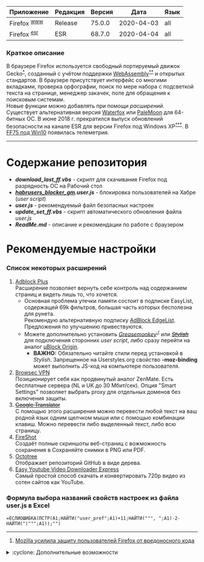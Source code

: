 [License]: //creativecommons.org/licenses/by-nc-sa/4.0/deed.ru

Приложение|Редакция|Версия|Дата|Язык
|:--- |:--- |:--- |:---:|:--- 
Firefox <sup>[www]</sup>|Release|75.0.0|2020-04-03|all
Firefox <sup>[esr]</sup>|ESR|68.7.0|2020-04-04|all

[www]: //mozilla.org/ru/firefox/all/#product-desktop-release "Site"
[esr]: //mozilla.org/ru/firefox/all/#product-desktop-esr "Extended support"

### Краткое описание

В браузере Firefox используется свободный портируемый движок Gecko<sup>[*]</sup>, созданный с учётом поддержки 
[WebAssembly]<sup>[**]</sup> и открытых стандартов. В браузере присутствует интерфейс со многими вкладками, 
проверка орфографии, поиск по мере набора с подсветкой текста на странице, менеджер закачек, поле для 
обращения к поисковым системам.  
Новые функции можно добавлять при помощи *расширений*.  
Существует альтернативная версия [Waterfox] или [PaleMoon] для 64-битных ОС. В июне 2018 г. прекратился выпуск 
обновлений безопасности на канале ESR для версии Firefox под Windows XP<sup>[***]</sup>. 
В [FF75 под Win10] появилась телеметрия.  

[*]: //habr.com/post/313820/ "Rust > Servo > Quantum"
[**]: //habr.com/post/402173/ "wasm - низкоуровневый ЯП, выполняющийся в браузере"
[***]: //habr.com/post/407239/
[FF75 под Win10]: //habr.com/post/496618/
[WebAssembly]: //habr.com/post/428347/ "RU, 2018-10-31"
[Waterfox]: //www.waterfoxproject.org/ "браузер с поддержкой XUL-расширений"
[PaleMoon]: //www.palemoon.org/ "браузер с поддержкой XUL-расширений"

---
# Содержание репозитория

- ***download_last_ff.vbs*** - скрипт для скачивания Firefox под разрядность ОС на Рабочий стол
- ***[habrusers_blocker_gm].user.js*** - блокировка пользователей на Хабре (*user script*)
- ***user.js*** - рекомендуемый файл безопасных настроек
- ***update_set_ff.vbs*** - скрипт автоматического обновления файла *user.js*
- ***ReadMe.md*** - описание и рекомендации по работе с браузером

[habrusers_blocker_gm]: //github.com/bopoh13/docs/raw/master/vendor/firefox/habrusers_blocker_gm.user.js


# Рекомендуемые настройки

### Список некоторых расширений

1. [Adblock Plus]  
	Расширение позволяет вернуть себе контроль над содержанием страниц и видеть лишь то, что хочется.
	- Основная проблема утечки памяти состоит в подписке EasyList, содержащей 69k фильтров, большая часть 
		которых бесполезна для рунета.  
		Рекомендую альтернативную подписку [AdBlock EdgeList]. Предложения по улучшению привествуются.
	- Можете дополнительно установить *[Greasemonkey]*<sup>[:(]</sup> или ~~*[Stylish]*~~ для подключения сторонних *user 
		script*, либо сразу перейти на аналог [µBlock Origin].  
		- **ВАЖНО:** Обязательно читайте стили перед установкой в *Stylish*. Запрещенное 
			на Userstyles.org свойство **-moz-binding** может выполнить JS-код на компьютере 
			пользователя.
2. [Browsec VPN]  
	Позиционирует себя как продвинутый аналог ZenMate. Есть бесплатные сервера (NL и UK до 30 Мбит/сек). 
	Опция "Smart Settings" позволяет выбрать proxy для отдельных доменов без включения защиты.
3. ~~[Google Translator]~~  
	С помощью этого расширения можно перевести любой текст на ваш родной язык одним щелчком мыши 
	или с помощью комбинации клавиш. Можно перевести либо выделенный текст, либо всю страницу.
4. [FireShot]  
	Создаёт полные скриншоты веб-страниц с вожможность сохранения в Сохраняйте снимки в PNG или PDF.
5. [Octotree]  
	Отображает репозиторий GitHub в виде дерева.
6. [Easy Youtube Video Downloader Express]  
	Самый простой способ скачать и конвертировать 720p видео из сотен сайтов как YouTube.

[:(]: //github.com/greasemonkey/greasemonkey/issues/2733/
[Adblock Plus]: //addons.mozilla.org/firefox/addon/1865/
[AdBlock EdgeList]: #Ссылка-на-подписку-abp-edgelist "Ctrl+Shift+I"
[Browsec VPN]: //addons.mozilla.org/firefox/addon/603434/
[Canvas]: //habr.com/post/357238/#comment_11221142 "SHA-256"
[CanvasBlocker]: //addons.mozilla.org/firefox/addon/534930/
[Easy Youtube Video Downloader Express]: //addons.mozilla.org/firefox/addon/463677/
[FireShot]: //addons.mozilla.org/firefox/addon/5648/ "Замена скриншотам Firefox"
[Google Translator]: //addons.mozilla.org/firefox/addon/46308/ "2018-11-29: Гугл изменил интерфейс"
[Greasemonkey]: //addons.mozilla.org/firefox/addon/748/ "Движок для запуска UserJS"
[Octotree]: //addons.mozilla.org/firefox/addon/512640/
[Stylish]: //github.com/The-OP/Fox/commit/370229fe "Меняет внешний вид сайтов согласно UserCSS"
[µBlock Origin]: //addons.mozilla.org/firefox/addon/607454/

### Формула выбора названий свойств настроек из файла user.js в Excel

`=ЕСЛИОШИБКА(ПСТР(A1;НАЙТИ("user_pref";A1)+11;НАЙТИ(""", ";A1)-2-НАЙТИ("(""";A1));"")`

---
<!-- <details>
<summary>:cyclone: Ссылка на подписку ABP EdgeList</summary><br />

Подписку можно подключить в настройках расширения "*<kbd>ЛКМ</kbd> по значку -> Настройки -> Расширенные -> 
Добавить новый список фильтров*" указав путь к файлу в ветке репозитория **adblock**, или через ссылку в html-коде:

`<a href="abp:subscribe?title=AdBlock%20EdgeList&location=https%3A%2F%2Fgithub.com%2Fbopoh13%2Fdocs%2Fraw%2Fadblock%2Fvendor%2Ffirefox%2Fadblockedge.txt">AdBlock EdgeList</a>`
#

</details> -->

1. [Mozilla усилила защиту пользователей Firefox от вредоносного кода](//habr.com/post/471602/ "RU, 2019-10-15")

<details>
<summary>:cyclone: Дополнительные возможности</summary><br />

- Проверка [FingerPrint]

Справа в адресной строке появляется значок-книга "Перейти в Вид для чтения". В данном режиме просмотра 
удобно отправлять страницу на печать без оформления, можно воспроизводить текст [голосом] (для Windows 7 
требуется установить сервер [Speech Platform]) если дополнительно установить [TTS] (размер от 0,1 Гб).  
MS Word имеет функцию воспроизведения текста (в "*Настройках ленты*" в списке "*Команды не на ленте*" 
команда "*Проговорить*").

[FingerPrint]: //amiunique.org "2018-12-07: https://habr.com/post/432296/#comment_19469322"
[голосом]: //support.mozilla.org/ru/kb/otvet-na-forume-ustanovka-golosov-dlya-windows-10
[Speech Platform]: //www.microsoft.com/en-us/download/details.aspx?id=16789
[TTS]: http://mytts.forum2x2.ru/f10-forum "Text-To-Speech движок"

</details>

# 
